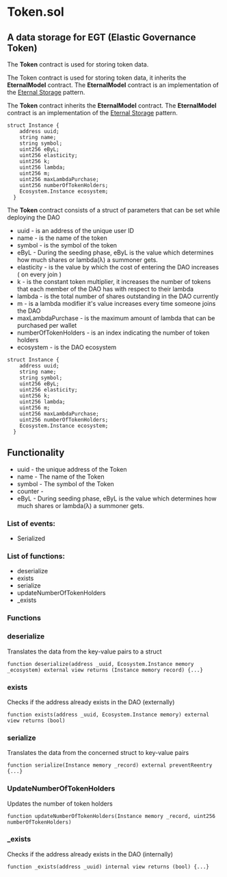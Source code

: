 # Token.sol

## A data storage for EGT \(Elastic Governance Token\)

The **Token** contract is used for storing token data.

The Token contract is used for storing token data, it inherits the **EternalModel**  contract. The **EternalModel**  contract is an implementation of the [Eternal Storage](https://fravoll.github.io/solidity-patterns/eternal_storage.html) pattern.

The **Token** contract inherits the **EternalModel**  contract. The **EternalModel**  contract is an implementation of the [Eternal Storage](https://fravoll.github.io/solidity-patterns/eternal_storage.html) pattern.

```text
struct Instance {
    address uuid;
    string name;
    string symbol;
    uint256 eByL;
    uint256 elasticity;
    uint256 k;
    uint256 lambda;
    uint256 m;
    uint256 maxLambdaPurchase;
    uint256 numberOfTokenHolders;
    Ecosystem.Instance ecosystem;
  }
```

The **Token** contract consists of a struct of parameters that can be set while deploying the DAO

* uuid - is an address of the unique user ID
* name - is the name of the token
* symbol - is the symbol of the token
* eByL - During the seeding phase, eByL is the value which determines how much shares or lambda\(λ\) a summoner gets.
* elasticity - is the value by which the cost of entering the DAO increases \( on every join \)
* k - is the constant token multiplier, it increases the number of tokens that each member of the DAO has with respect to their lambda
* lambda - is the total number of shares outstanding in the DAO currently
* m - is a lambda modifier it's value increases every time someone joins the DAO
* maxLambdaPurchase - is the maximum amount of lambda that can be purchased per wallet
* numberOfTokenHolders - is an index indicating the number of token holders
* ecosystem - is the DAO ecosystem

```text
struct Instance {
    address uuid;
    string name;
    string symbol; 
    uint256 eByL;
    uint256 elasticity;
    uint256 k;
    uint256 lambda;
    uint256 m;
    uint256 maxLambdaPurchase;
    uint256 numberOfTokenHolders;
    Ecosystem.Instance ecosystem;
  }
```

## Functionality

* uuid - the unique address of the Token
* name - The name of the Token
* symbol - The symbol of the Token
* counter - 
* eByL - During seeding phase, eByL is the value which determines how much shares or lambda\(λ\) a summoner gets. 



### List of events:

* Serialized

### List of functions:

* deserialize
* exists
* serialize
* updateNumberOfTokenHolders
* \_exists

### Functions

### deserialize

Translates the data from the key-value pairs to a struct

```text
function deserialize(address _uuid, Ecosystem.Instance memory _ecosystem) external view returns (Instance memory record) {...}
```

### exists

Checks if the address already exists in the DAO \(externally\)

```text
function exists(address _uuid, Ecosystem.Instance memory) external view returns (bool)
```

### serialize

Translates the data from the concerned struct to key-value pairs

```text
function serialize(Instance memory _record) external preventReentry {...}
```

### UpdateNumberOfTokenHolders

Updates the number of token holders

```text
function updateNumberOfTokenHolders(Instance memory _record, uint256 numberOfTokenHolders)
```

### \_exists

Checks if the address already exists in the DAO \(internally\)

```text
function _exists(address _uuid) internal view returns (bool) {...}
```

